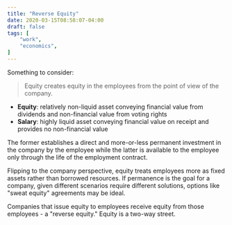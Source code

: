 ```yaml
---
title: "Reverse Equity"
date: 2020-03-15T08:58:07-04:00
draft: false
tags: [
	"work",
	"economics",
]
---
```

Something to consider:

> Equity creates equity in the employees from the point of view of the company.

- **Equity**: relatively non-liquid asset conveying financial value from dividends and non-financial value from voting rights
- **Salary**: highly liquid asset conveying financial value on receipt and provides no non-financial value

The former establishes a direct and more-or-less permanent investment in the company by the employee while the latter is available to the employee only through the life of the employment contract.

Flipping to the company perspective, equity treats employees more as fixed assets rather than borrowed resources. If permanence is the goal for a company, given different scenarios require different solutions, options like "sweat equity" agreements may be ideal.

Companies that issue equity to employees receive equity from those employees - a "reverse equity." Equity is a two-way street.
